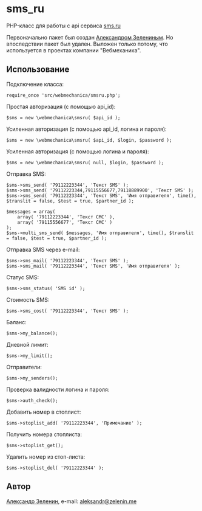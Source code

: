 # sms_ru

PHP-класс для работы с api сервиса [sms.ru](http://sms.ru)

Первоначально пакет был создан [Александром Зелениным](https://github.com/zelenin). Но впоследствии пакет был удален. Выложен только потому, что используется в проектах компании "Вебмеханика".

## Использование

Подключение класса:

    require_once 'src/webmechanica/smsru.php';

Простая авторизация (с помощью api_id):

    $sms = new \webmechanica\smsru( $api_id );

Усиленная авторизация (с помощью api_id, логина и пароля):

    $sms = new \webmechanica\smsru( $api_id, $login, $password );

Усиленная авторизация (с помощью логина и пароля):

	$sms = new \webmechanica\smsru( null, $login, $password );

Отправка SMS:

    $sms->sms_send( '79112223344', 'Текст SMS' );
	$sms->sms_send( '79112223344,79115556677,79118889900', 'Текст SMS' );
	$sms->sms_send( '79112223344', 'Текст SMS', 'Имя отправителя', time(), $translit = false, $test = true, $partner_id );

	$messages = array(
		array( '79112223344', 'Текст СМС' ),
		array( '79115556677', 'Текст СМС' )
	);
	$sms->multi_sms_send( $messages, 'Имя отправителя', time(), $translit = false, $test = true, $partner_id );

Отправка SMS через e-mail:

    $sms->sms_mail( '79112223344', 'Текст SMS' );
	$sms->sms_mail( '79112223344', 'Текст SMS', 'Имя отправителя' );

Статус SMS:

    $sms->sms_status( 'SMS id' );

Стоимость SMS:

    $sms->sms_cost( '79112223344', 'Текст SMS' );

Баланс:

    $sms->my_balance();

Дневной лимит:

    $sms->my_limit();

Отправители:

    $sms->my_senders();

Проверка валидности логина и пароля:

    $sms->auth_check();

Добавить номер в стоплист:

	$sms->stoplist_add( '79112223344', 'Примечание' );

Получить номера стоплиста:

	$sms->stoplist_get();

Удалить номер из стоп-листа:

	$sms->stoplist_del( '79112223344' );

## Автор

[Александр Зеленин](https://github.com/zelenin/), e-mail: [aleksandr@zelenin.me](mailto:aleksandr@zelenin.me)